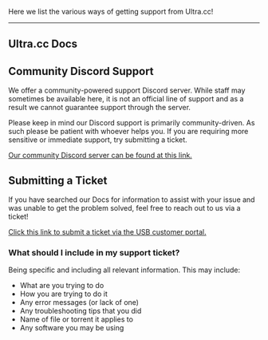 Here we list the various ways of getting support from Ultra.cc!

***

## Ultra.cc Docs

## Community Discord Support

We offer a community-powered support Discord server. While staff may sometimes be available here, it is not an official line of support and as a result we cannot guarantee support through the server.

Please keep in mind our Discord support is primarily community-driven. As such please be patient with whoever helps you. If you are requiring more sensitive or immediate support, try submitting a ticket.

[Our community Discord server can be found at this link.](https://discord.com/invite/YXGYS9D)

## Submitting a Ticket

If you have searched our Docs for information to assist with your issue and was unable to get the problem solved, feel free to reach out to us via a ticket!

[Click this link to submit a ticket via the USB customer portal.](https://my.ultraseedbox.com/submitticket.php)

### What should I include in my support ticket?

Being specific and including all relevant information. This may include:

* What are you trying to do
* How you are trying to do it
* Any error messages (or lack of one)
* Any troubleshooting tips that you did
* Name of file or torrent it applies to
* Any software you may be using
